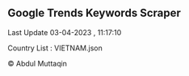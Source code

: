 

## Google Trends Keywords Scraper 
 
Last Update 03-04-2023 , 11:17:10

Country List :
VIETNAM.json



© Abdul Muttaqin 
